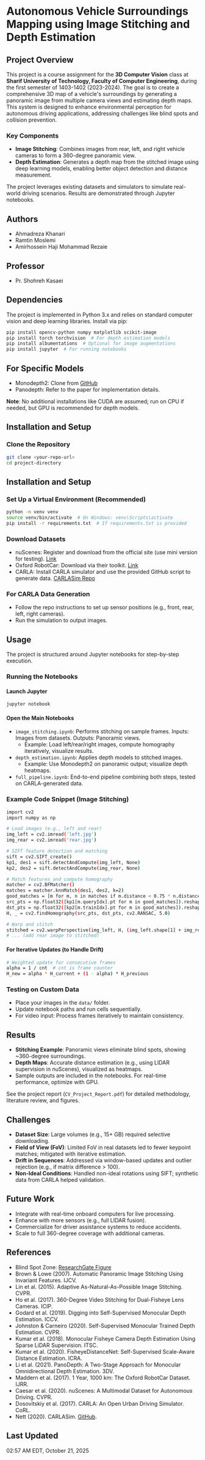 # Autonomous Vehicle Surroundings Mapping using Image Stitching and Depth Estimation

## Project Overview
This project is a course assignment for the **3D Computer Vision** class at **Sharif University of Technology, Faculty of Computer Engineering**, during the first semester of 1403-1402 (2023-2024). The goal is to create a comprehensive 3D map of a vehicle's surroundings by generating a panoramic image from multiple camera views and estimating depth maps. This system is designed to enhance environmental perception for autonomous driving applications, addressing challenges like blind spots and collision prevention.

### Key Components
- **Image Stitching**: Combines images from rear, left, and right vehicle cameras to form a 360-degree panoramic view.
- **Depth Estimation**: Generates a depth map from the stitched image using deep learning models, enabling better object detection and distance measurement.

The project leverages existing datasets and simulators to simulate real-world driving scenarios. Results are demonstrated through Jupyter notebooks.

## Authors
- Ahmadreza Khanari
- Ramtin Moslemi
- Amirhossein Haji Mohammad Rezaie


## Professor
- Pr. Shohreh Kasaei

## Dependencies
The project is implemented in Python 3.x and relies on standard computer vision and deep learning libraries. Install via pip:
```bash
pip install opencv-python numpy matplotlib scikit-image
pip install torch torchvision  # For depth estimation models
pip install albumentations  # Optional for image augmentations
pip install jupyter  # For running notebooks
```

## For Specific Models
- Monodepth2: Clone from [GitHub](https://github.com/nianticlabs/monodepth2)
- Panodepth: Refer to the paper for implementation details.

**Note**: No additional installations like CUDA are assumed; run on CPU if needed, but GPU is recommended for depth models.

## Installation and Setup

### Clone the Repository
```bash
git clone <your-repo-url>
cd project-directory
```

## Installation and Setup

### Set Up a Virtual Environment (Recommended)
```bash
python -m venv venv
source venv/bin/activate  # On Windows: venv\Scripts\activate
pip install -r requirements.txt  # If requirements.txt is provided
```

### Download Datasets
- nuScenes: Register and download from the official site (use mini version for testing). [Link](https://www.nuscenes.org/)
- Oxford RobotCar: Download via their toolkit. [Link](https://robotcar-dataset.robots.ox.ac.uk/)
- CARLA: Install CARLA simulator and use the provided GitHub script to generate data. [CARLASim Repo](https://github.com/rnett/CARLASim)

### For CARLA Data Generation
- Follow the repo instructions to set up sensor positions (e.g., front, rear, left, right cameras).
- Run the simulation to output images.

## Usage
The project is structured around Jupyter notebooks for step-by-step execution.

### Running the Notebooks

#### Launch Jupyter
```bash
jupyter notebook
```

#### Open the Main Notebooks
- `image_stitching.ipynb`: Performs stitching on sample frames. Inputs: Images from datasets. Outputs: Panoramic views.
  - Example: Load left/rear/right images, compute homography iteratively, visualize results.
- `depth_estimation.ipynb`: Applies depth models to stitched images.
  - Example: Use Monodepth2 on panoramic output; visualize depth heatmaps.
- `full_pipeline.ipynb`: End-to-end pipeline combining both steps, tested on CARLA-generated data.

### Example Code Snippet (Image Stitching)
```bash
import cv2
import numpy as np

# Load images (e.g., left and rear)
img_left = cv2.imread('left.jpg')
img_rear = cv2.imread('rear.jpg')

# SIFT feature detection and matching
sift = cv2.SIFT_create()
kp1, des1 = sift.detectAndCompute(img_left, None)
kp2, des2 = sift.detectAndCompute(img_rear, None)

# Match features and compute homography
matcher = cv2.BFMatcher()
matches = matcher.knnMatch(des1, des2, k=2)
good_matches = [m for m, n in matches if m.distance < 0.75 * n.distance]
src_pts = np.float32([kp1[m.queryIdx].pt for m in good_matches]).reshape(-1, 1, 2)
dst_pts = np.float32([kp2[m.trainIdx].pt for m in good_matches]).reshape(-1, 1, 2)
H, _ = cv2.findHomography(src_pts, dst_pts, cv2.RANSAC, 5.0)

# Warp and stitch
stitched = cv2.warpPerspective(img_left, H, (img_left.shape[1] + img_rear.shape[1], img_left.shape[0]))
# ... (add rear image to stitched)
```

#### For Iterative Updates (to Handle Drift)
```bash
# Weighted update for consecutive frames
alpha = 1 / cnt  # cnt is frame counter
H_new = alpha * H_current + (1 - alpha) * H_previous
```

### Testing on Custom Data
- Place your images in the `data/` folder.
- Update notebook paths and run cells sequentially.
- For video input: Process frames iteratively to maintain consistency.

## Results
- **Stitching Example**: Panoramic views eliminate blind spots, showing ~360-degree surroundings.
- **Depth Maps**: Accurate distance estimation (e.g., using LIDAR supervision in nuScenes), visualized as heatmaps.
- Sample outputs are included in the notebooks. For real-time performance, optimize with GPU.

See the project report (`CV_Project_Report.pdf`) for detailed methodology, literature review, and figures.

## Challenges
- **Dataset Size**: Large volumes (e.g., 15+ GB) required selective downloading.
- **Field of View (FoV)**: Limited FoV in real datasets led to fewer keypoint matches; mitigated with iterative estimation.
- **Drift in Sequences**: Addressed via window-based updates and outlier rejection (e.g., if matrix difference > 100).
- **Non-Ideal Conditions**: Handled non-ideal rotations using SIFT; synthetic data from CARLA helped validation.

## Future Work
- Integrate with real-time onboard computers for live processing.
- Enhance with more sensors (e.g., full LIDAR fusion).
- Commercialize for driver assistance systems to reduce accidents.
- Scale to full 360-degree coverage with additional cameras.

## References
- Blind Spot Zone: [ResearchGate Figure](https://www.researchgate.net/figure/The-blindspot-zone-description-We-define-the-blindspot-of-a-driver-as-the-zone-he-can_fig1_221355854)
- Brown & Lowe (2007). Automatic Panoramic Image Stitching Using Invariant Features. IJCV.
- Lin et al. (2015). Adaptive As-Natural-As-Possible Image Stitching. CVPR.
- Ho et al. (2017). 360-Degree Video Stitching for Dual-Fisheye Lens Cameras. ICIP.
- Godard et al. (2019). Digging into Self-Supervised Monocular Depth Estimation. ICCV.
- Johnston & Carneiro (2020). Self-Supervised Monocular Trained Depth Estimation. CVPR.
- Kumar et al. (2018). Monocular Fisheye Camera Depth Estimation Using Sparse LiDAR Supervision. ITSC.
- Kumar et al. (2020). FisheyeDistanceNet: Self-Supervised Scale-Aware Distance Estimation. ICRA.
- Li et al. (2021). PanoDepth: A Two-Stage Approach for Monocular Omnidirectional Depth Estimation. 3DV.
- Maddern et al. (2017). 1 Year, 1000 km: The Oxford RobotCar Dataset. IJRR.
- Caesar et al. (2020). nuScenes: A Multimodal Dataset for Autonomous Driving. CVPR.
- Dosovitskiy et al. (2017). CARLA: An Open Urban Driving Simulator. CoRL.
- Nett (2020). CARLASim. [GitHub](https://github.com/rnett/CARLASim).

<!-- ## License
 This project is for educational purposes. Code is open-source under MIT License. Datasets are subject to their respective licenses. -->

## Last Updated
02:57 AM EDT, October 21, 2025
